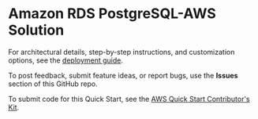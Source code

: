 # Amazon RDS PostgreSQL-AWS Solution

For architectural details, step-by-step instructions, and customization options, see the [deployment guide](https://aws-quickstart.github.io/quickstart-amazon-rds-postres/).

To post feedback, submit feature ideas, or report bugs, use the **Issues** section of this GitHub repo.

To submit code for this Quick Start, see the [AWS Quick Start Contributor's Kit](https://aws-quickstart.github.io/).

